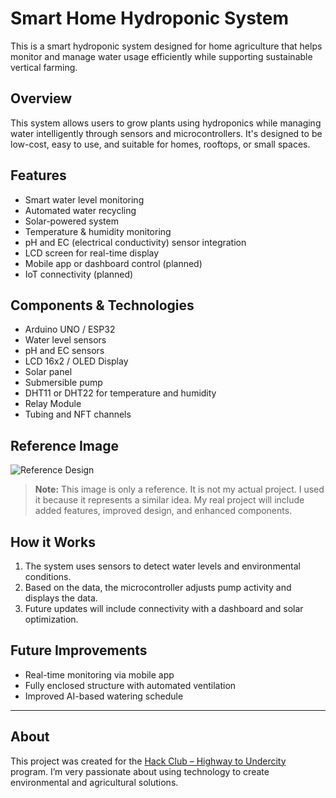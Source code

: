 # Smart Home Hydroponic System

This is a smart hydroponic system designed for home agriculture that helps monitor and manage water usage efficiently while supporting sustainable vertical farming.

## Overview

This system allows users to grow plants using hydroponics while managing water intelligently through sensors and microcontrollers. It's designed to be low-cost, easy to use, and suitable for homes, rooftops, or small spaces.

## Features

- Smart water level monitoring
- Automated water recycling
- Solar-powered system
- Temperature & humidity monitoring
- pH and EC (electrical conductivity) sensor integration
- LCD screen for real-time display
- Mobile app or dashboard control (planned)
- IoT connectivity (planned)

## Components & Technologies

- Arduino UNO / ESP32
- Water level sensors
- pH and EC sensors
- LCD 16x2 / OLED Display
- Solar panel
- Submersible pump
- DHT11 or DHT22 for temperature and humidity
- Relay Module
- Tubing and NFT channels

## Reference Image

![Reference Design](https://sa.made-in-china.com/co_cnplant/product_Smart-Vertical-Hydroponic-Growing-System-for-Indoor-Gardens_ysiroououy.html.jpeg)

> **Note:** This image is only a reference. It is not my actual project. I used it because it represents a similar idea. My real project will include added features, improved design, and enhanced components.

## How it Works

1. The system uses sensors to detect water levels and environmental conditions.
2. Based on the data, the microcontroller adjusts pump activity and displays the data.
3. Future updates will include connectivity with a dashboard and solar optimization.

## Future Improvements

- Real-time monitoring via mobile app
- Fully enclosed structure with automated ventilation
- Improved AI-based watering schedule

---

## About

This project was created for the [Hack Club – Highway to Undercity](https://hackclub.com) program. I’m very passionate about using technology to create environmental and agricultural solutions.